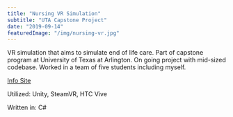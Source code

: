 ```yaml
---
title: "Nursing VR Simulation"
subtitle: "UTA Capstone Project"
date: "2019-09-14"
featuredImage: "/img/nursing-vr.jpg"
---
```


VR simulation that aims to simulate end of life care. Part of capstone program at University of Texas at Arlington. On going project with mid-sized codebase. Worked in a team of five students including myself.

[Info Site](https://utavirtualrealitysimulation.site.live/)

Utilized: Unity, SteamVR, HTC Vive

Written in: C#